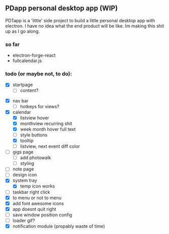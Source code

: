 ## PDapp personal desktop app (WIP)

PDTapp is a 'little' side project to build a little personal desktop app with electron.
I have no idea what the end product will be like. Im making this shit up as I go along.

### so far
* electron-forge-react
* fullcalendar.js

### todo (or maybe not, to do):

* [x] startpage
  - [ ] content?
- [x] nav bar
  - [ ] hotkeys for views?  
- [x] calendar 
  - [x] listview hover
  - [x] monthview recurring shit
  - [x] week month hover full text
  - [ ] style buttons
  - [x] tooltip
  - [ ] listview, next event diff color
- [ ] gigs page
  - [ ] add photowalk
  - [ ] styling
- [ ] note page
- [ ] design icon  
- [x] system tray
  - [x] temp icon works
- [ ] taskbar right click
- [x] to menu or not to menu
- [x] add font awesome icons
- [x] app doesnt quit right
- [ ] save window position config
- [ ] loader gif?
- [x] notification module (propably waste of time)
